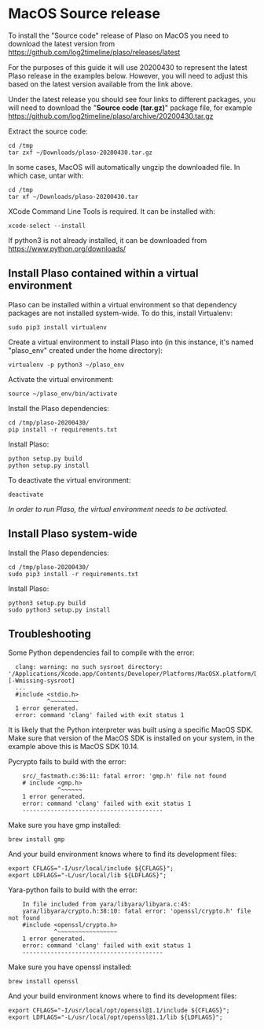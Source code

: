 # MacOS Source release

To install the "Source code" release of Plaso on MacOS you need to download the latest version from https://github.com/log2timeline/plaso/releases/latest

For the purposes of this guide it will use 20200430 to represent the latest Plaso release in the examples below. However, you will need to adjust this based on the latest version available from the link above.

Under the latest release you should see four links to different packages, you will need to download the "**Source code (tar.gz)**" package file, for example https://github.com/log2timeline/plaso/archive/20200430.tar.gz

Extract the source code:

```
cd /tmp
tar zxf ~/Downloads/plaso-20200430.tar.gz
```

In some cases, MacOS will automatically ungzip the downloaded file. In which case, untar with:

```
cd /tmp
tar xf ~/Downloads/plaso-20200430.tar
```

XCode Command Line Tools is required. It can be installed with:

```
xcode-select --install
```

If python3 is not already installed, it can be downloaded from https://www.python.org/downloads/

## Install Plaso contained within a virtual environment

Plaso can be installed within a virtual environment so that dependency packages are not installed system-wide.
To do this, install Virtualenv:

```
sudo pip3 install virtualenv
```

Create a virtual environment to install Plaso into (in this instance, it's named "plaso_env" created under the home directory):

```
virtualenv -p python3 ~/plaso_env
```

Activate the virtual environment:

```
source ~/plaso_env/bin/activate
```

Install the Plaso dependencies:

```
cd /tmp/plaso-20200430/
pip install -r requirements.txt
```

Install Plaso:

```
python setup.py build
python setup.py install
```

To deactivate the virtual environment:

```
deactivate
```

*In order to run Plaso, the virtual environment needs to be activated.*

## Install Plaso system-wide

Install the Plaso dependencies:

```
cd /tmp/plaso-20200430/
sudo pip3 install -r requirements.txt
```

Install Plaso:

```
python3 setup.py build
sudo python3 setup.py install
```

## Troubleshooting

Some Python dependencies fail to compile with the error:

```
  clang: warning: no such sysroot directory: '/Applications/Xcode.app/Contents/Developer/Platforms/MacOSX.platform/Developer/SDKs/MacOSX10.14.sdk' [-Wmissing-sysroot]
  ...
  #include <stdio.h>
           ^~~~~~~~~
  1 error generated.
  error: command 'clang' failed with exit status 1
```

It is likely that the Python interpreter was built using a specific MacOS SDK.
Make sure that version of the MacOS SDK is installed on your system, in the
example above this is MacOS SDK 10.14.

Pycrypto fails to build with the error:

```
    src/_fastmath.c:36:11: fatal error: 'gmp.h' file not found
    # include <gmp.h>
              ^~~~~~~
    1 error generated.
    error: command 'clang' failed with exit status 1
    ----------------------------------------
```

Make sure you have gmp installed:

```
brew install gmp
```

And your build environment knows where to find its development files:

```
export CFLAGS="-I/usr/local/include ${CFLAGS}";
export LDFLAGS="-L/usr/local/lib ${LDFLAGS}";
```

Yara-python fails to build with the error:

```
    In file included from yara/libyara/libyara.c:45:
    yara/libyara/crypto.h:38:10: fatal error: 'openssl/crypto.h' file not found
    #include <openssl/crypto.h>
             ^~~~~~~~~~~~~~~~~~
    1 error generated.
    error: command 'clang' failed with exit status 1
    ----------------------------------------
```

Make sure you have openssl installed:

```
brew install openssl
```

And your build environment knows where to find its development files:

```
export CFLAGS="-I/usr/local/opt/openssl@1.1/include ${CFLAGS}";
export LDFLAGS="-L/usr/local/opt/openssl@1.1/lib ${LDFLAGS}";
```
